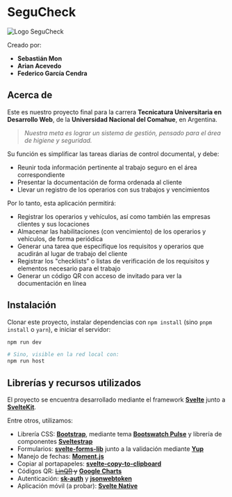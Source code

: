 # SeguCheck

![Logo SeguCheck](https://i.imgur.com/QYfrqU1.png "Logo SeguCheck")

Creado por:
* **Sebastián Mon**
* **Arian Acevedo**
* **Federico García Cendra**

## Acerca de
Este es nuestro proyecto final para la carrera **Tecnicatura Universitaria en Desarrollo Web**, de la **Universidad Nacional del Comahue**, en Argentina.

> *Nuestra meta es lograr un sistema de gestión, pensado para el área de higiene y seguridad.*

Su función es simplificar las tareas diarias de control documental, y debe:
-   Reunir toda información pertinente al trabajo seguro en el área correspondiente
-   Presentar la documentación de forma ordenada al cliente
-   Llevar un registro de los operarios con sus trabajos y vencimientos

Por lo tanto, esta aplicación permitirá:
* Registrar los operarios y vehículos, así como también las empresas clientes y sus locaciones
* Almacenar las habilitaciones (con vencimiento) de los operarios y vehículos, de forma periódica
* Generar una tarea que especifique los requisitos y operarios que acudirán al lugar de trabajo del cliente
* Registrar los "checklists" o listas de verificación de los requisitos y elementos necesario para el trabajo
* Generar un código QR con acceso de invitado para ver la documentación en línea

## Instalación

Clonar este proyecto, instalar dependencias con `npm install` (sino `pnpm install` o `yarn`), e iniciar el servidor:
```bash
npm run dev

# Sino, visible en la red local con:
npm run host
```

## Librerías y recursos utilizados

El proyecto se encuentra desarrollado mediante el framework [**Svelte**](https://svelte.dev/) junto a [**SvelteKit**](https://kit.svelte.dev/).

Entre otros, utilizamos:
* Librería CSS: [**Bootstrap**](https://getbootstrap.com/), mediante tema [**Bootswatch Pulse**](https://bootswatch.com/pulse/) y librería de componentes [**Sveltestrap**](https://sveltestrap.js.org/)
* Formularios: [**svelte-forms-lib**](https://svelte-forms-lib-sapper-docs.vercel.app/) junto a la validación mediante [**Yup**](https://github.com/jquense/yup)
* Manejo de fechas: [**Moment.js**](https://momentjs.com/)
* Copiar al portapapeles: [**svelte-copy-to-clipboard**](https://github.com/henriquecaraujo/svelte-copy-to-clipboard)
* Códigos QR: ~~[LinQR](https://rapidapi.com/linqr-linqr-default/api/qrcode3/) y~~ [**Google Charts**](https://developers.google.com/chart/infographics/docs/qr_codes)
* Autenticación: [**sk-auth**](https://github.com/Dan6erbond/sk-auth) y [**jsonwebtoken**](https://github.com/auth0/node-jsonwebtoken)
* Aplicación móvil (a probar): [**Svelte Native**](https://svelte-native.technology)